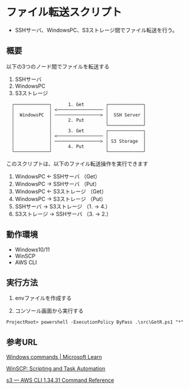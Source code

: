 # ファイル転送スクリプト

- SSHサーバ、WindowsPC、S3ストレージ間でファイル転送を行う。

## 概要

以下の3つのノード間でファイルを転送する

1. SSHサーバ
1. WindowsPC
1. S3ストレージ

```
  ┌─────────────┐      1. Get        ┌─────────────┐
  │             │ <───────────────── │             │
  │  WindowsPC  │ ─────────────────> │  SSH Server │
  │             │      2. Put        │             │
  │             │                    └─────────────┘
  │             │      3. Get        ┌─────────────┐
  │             │ <───────────────── │             │
  │             │ ─────────────────> │ S3 Storage  │
  │             │      4. Put        │             │
  └─────────────┘                    └─────────────┘
```

このスクリプトは、以下のファイル転送操作を実行できます

1. WindowsPC ← SSHサーバ （Get）
1. WindowsPC → SSHサーバ （Put）
1. WindowsPC ← S3ストレージ （Get）
1. WindowsPC → S3ストレージ （Put）
1. SSHサーバ → S3ストレージ （1. → 4.）
1. S3ストレージ → SSHサーバ （3. → 2.）

## 動作環境

- Windows10/11
- WinSCP
- AWS CLI

## 実行方法

1. envファイルを作成する

2. コンソール画面から実行する

```
ProjectRoot> powershell -ExecutionPolicy ByPass .\src\GetR.ps1 "*" 
```

## 参考URL

[Windows commands \| Microsoft Learn](https://learn.microsoft.com/en-us/windows-server/administration/windows-commands/windows-commands)

[WinSCP: Scripting and Task Automation](https://winscp.net/eng/docs/scripting)

[s3 — AWS CLI 1\.34\.31 Command Reference](https://docs.aws.amazon.com/cli/latest/reference/s3/)
